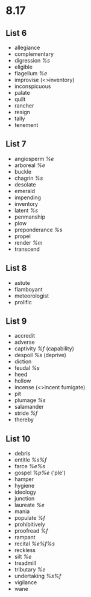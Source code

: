 # 8.17
## List 6
* allegiance
* complementary
* digression *%s*
* eligible
* flagellum *%e*
* improvise (<>inventory)
* inconspicuous
* palate
* quilt
* rancher
* resign
* tally
* tenement

## List 7
* angiosperm *%e* 
* arboreal *%e*
* buckle
* chagrin *%s* 
* desolate
* emerald
* impending
* inventory
* latent *%s* 
* penmanship
* plow
* preponderance *%s*
* propel
* render *%m*
* transcend

## List 8
* astute
* flamboyant
* meteorologist
* prolific

## List 9
* accredit
* adverse
* captivity *%f* (capability)
* despoil *%s* (deprive)
* diction 
* feudal *%s*
* heed
* hollow
* incense (<>incent fumigate)
* pit
* plumage *%s*
* salamander
* stride *%f*
* thereby

## List 10
* debris
* entitle *%s%f*
* farce *%e%s*
* gospel *%p%e* ('ple')
* hamper
* hygiene
* ideology
* junction
* laureate *%e*
* mania
* populate *%f*
* prohibitively
* proofread *%f*
* rampant
* recital *%e%f%s*
* reckless
* silt *%e*
* treadmill
* tributary *%e*
* undertaking *%s%f*
* vigilance
* wane